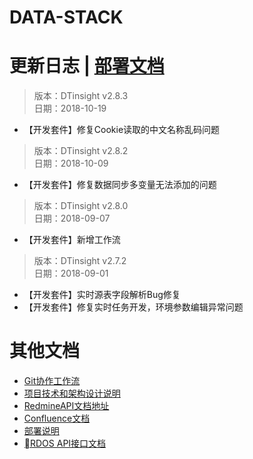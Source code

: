 # DATA-STACK 


# 更新日志 | [部署文档](./Deploy.md)
 > 版本：DTinsight v2.8.3 <br>
 > 日期：2018-10-19

- 【开发套件】修复Cookie读取的中文名称乱码问题


 > 版本：DTinsight v2.8.2 <br>
 > 日期：2018-10-09

- 【开发套件】修复数据同步多变量无法添加的问题

 > 版本：DTinsight v2.8.0 <br>
 > 日期：2018-09-07

- 【开发套件】新增工作流

 > 版本：DTinsight v2.7.2 <br>
 > 日期：2018-09-01
- 【开发套件】实时源表字段解析Bug修复
- 【开发套件】修复实时任务开发，环境参数编辑异常问题



# 其他文档
- [Git协作工作流](http://git.dtstack.cn/ziv/data-stack-web/wikis/gitflow)
- [项目技术和架构设计说明
](http://git.dtstack.cn/ziv/data-stack-web/wikis/Development)
- [RedmineAPI文档地址](http://redmine.prod.dtstack.cn/projects/rdos)
- [Confluence文档](http://confluence.dev.dtstack.cn/display/RDOS/RD-OS)
- [部署说明](http://git.dtstack.cn/ziv/data-stack-web/wikis/deploy)
- [RDOS API接口文档](http://git.dtstack.cn/dtstack/rdos-docs)


